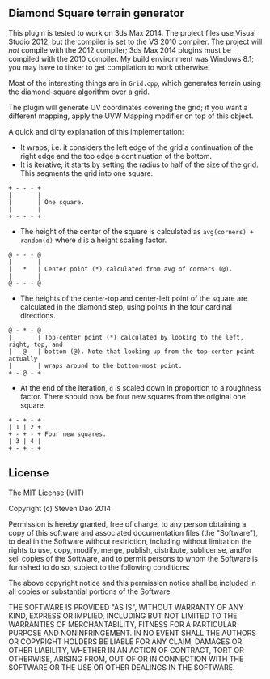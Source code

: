 Diamond Square terrain generator
--------------------------------
This plugin is tested to work on 3ds Max 2014.
The project files use Visual Studio 2012, but the compiler is set to the VS
2010 compiler. The project will *not* compile with the 2012 compiler; 3ds Max
2014 plugins must be compiled with the 2010 compiler. My build environment was
Windows 8.1; you may have to tinker to get compilation to work otherwise.

Most of the interesting things are in `Grid.cpp`, which generates terrain
using the diamond-square algorithm over a grid.

The plugin will generate UV coordinates covering the grid; if you want a
different mapping, apply the UVW Mapping modifier on top of this object.

A quick and dirty explanation of this implementation:
* It wraps, i.e. it considers the left edge of the grid a continuation of the
  right edge and the top edge a continuation of the bottom.
* It is iterative; it starts by setting the radius to half of the size of the
  grid. This segments the grid into one square.

```
+ - - - +
|       |
|       | One square.
|       |
+ - - - +
```

* The height of the center of the square is calculated as `avg(corners) +
  random(d)` where `d` is a height scaling factor.

```
@ - - - @
|       |
|   *   | Center point (*) calculated from avg of corners (@).
|       |
@ - - - @
```

* The heights of the center-top and center-left point of the square are
  calculated in the diamond step, using points in the four cardinal directions.

```
@ - * - @
|       | Top-center point (*) calculated by looking to the left, right, top, and
|   @   | bottom (@). Note that looking up from the top-center point actually
|       | wraps around to the bottom-most point.
+ - @ - +
```

* At the end of the iteration, `d` is scaled down in proportion to a roughness
  factor. There should now be four new squares from the original one square.

```
+ - + - +
| 1 | 2 +
+ - + - + Four new squares.
| 3 | 4 |
+ - + - +
```

License
-------
The MIT License (MIT)

Copyright (c) Steven Dao 2014

Permission is hereby granted, free of charge, to any person obtaining a copy
of this software and associated documentation files (the "Software"), to deal
in the Software without restriction, including without limitation the rights
to use, copy, modify, merge, publish, distribute, sublicense, and/or sell
copies of the Software, and to permit persons to whom the Software is
furnished to do so, subject to the following conditions:

The above copyright notice and this permission notice shall be included in all
copies or substantial portions of the Software.

THE SOFTWARE IS PROVIDED "AS IS", WITHOUT WARRANTY OF ANY KIND, EXPRESS OR
IMPLIED, INCLUDING BUT NOT LIMITED TO THE WARRANTIES OF MERCHANTABILITY,
FITNESS FOR A PARTICULAR PURPOSE AND NONINFRINGEMENT. IN NO EVENT SHALL THE
AUTHORS OR COPYRIGHT HOLDERS BE LIABLE FOR ANY CLAIM, DAMAGES OR OTHER
LIABILITY, WHETHER IN AN ACTION OF CONTRACT, TORT OR OTHERWISE, ARISING FROM,
OUT OF OR IN CONNECTION WITH THE SOFTWARE OR THE USE OR OTHER DEALINGS IN THE
SOFTWARE.
